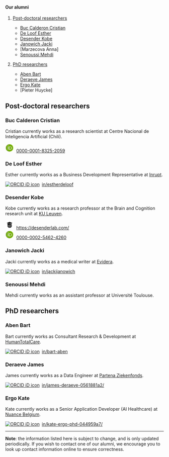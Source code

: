 #### Our alumni

1. [Post-doctoral researchers](#post-doctoral-researchers)
    - [Buc Calderon Cristian](#buc-calderon-cristian)
    - [De Loof Esther](#de-loof-esther)
    - [Desender Kobe](#desender-kobe)
    - [Janowich Jacki](#janowich-jacki)
    - [Marzecova Anna] 
    - [Senoussi Mehdi](#senoussi-mehdi)

2. [PhD researchers](#phd-researchers)
    - [Aben Bart](#aben-bart)
    - [Deraeve James](#deraeve-james)
    - [Ergo Kate](#ergo-kate)
    - [Pieter Huycke]

## Post-doctoral researchers

### Buc Calderon Cristian

Cristian currently works as a research scientist at Centre Nacional de Inteligencia Artificial (Chili).

<div itemscope itemtype="https://schema.org/Person"><a itemprop="sameAs" content="https://orcid.org/0000-0001-8325-2059" href="https://orcid.org/0000-0001-8325-2059" target="orcid.widget" rel="me noopener noreferrer" style="vertical-align:top;"><img src="/images/orcid_32x32.jpg" style="width:2em;margin-right:.5em;" alt="ORCID iD icon">0000-0001-8325-2059</a></div>

### De Loof Esther

Esther currently works as a Business Development Representative at [Inrupt](https://inrupt.com/about).

<div itemscope itemtype="https://schema.org/Person"><a itemprop="sameAs" content="https://be.linkedin.com/in/estherdeloof" href="https://be.linkedin.com/in/estherdeloof" target="orcid.widget" rel="me noopener noreferrer" style="vertical-align:top;"><img src="https://img.icons8.com/android/24/000000/linkedin.png" style="width:2em;margin-right:.5em;" alt="ORCID iD icon">in/estherdeloof</a></div>

### Desender Kobe

Kobe currently works as a research professor at the Brain and Cognition research unit at [KU Leuven](https://www.kuleuven.be/wieiswie/en/person/00136938). 

<div itemscope itemtype="https://schema.org/Person"><a itemprop="sameAs" content="https://desenderlab.com/" href="https://desenderlab.com/" target="orcid.widget" rel="me noopener noreferrer" style="vertical-align:top;"><img src="/images/website_32x32.jpg" style="width:2em;margin-right:.5em;" alt="ORCID iD icon">https://desenderlab.com/</a></div>

<div itemscope itemtype="https://schema.org/Person"><a itemprop="sameAs" content="https://orcid.org/0000-0002-5462-4260" href="https://orcid.org/0000-0002-5462-4260" target="orcid.widget" rel="me noopener noreferrer" style="vertical-align:top;"><img src="/images/orcid_32x32.jpg" style="width:2em;margin-right:.5em;" alt="ORCID iD icon">0000-0002-5462-4260</a></div>

### Janowich Jacki

Jacki currently works as a medical writer at [Evidera](https://www.evidera.com/who-we-are/about-us/).

<div itemscope itemtype="https://schema.org/Person"><a itemprop="sameAs" content="https://be.linkedin.com/in/jackijanowich" href="https://be.linkedin.com/in/jackijanowich" target="orcid.widget" rel="me noopener noreferrer" style="vertical-align:top;"><img src="https://img.icons8.com/android/24/000000/linkedin.png" style="width:2em;margin-right:.5em;" alt="ORCID iD icon">in/jackijanowich</a></div>

### Senoussi Mehdi

Mehdi currently works as an assistant professor at Université Toulouse.

## PhD researchers

### Aben Bart   

Bart currently works as Consultant Research & Development at [HumanTotalCare](https://www.humantotalcare.nl/).

<div itemscope itemtype="https://schema.org/Person"><a itemprop="sameAs" content="https://nl.linkedin.com/in/bart-aben" href="https://nl.linkedin.com/in/bart-aben" target="orcid.widget" rel="me noopener noreferrer" style="vertical-align:top;"><img src="https://img.icons8.com/android/24/000000/linkedin.png" style="width:2em;margin-right:.5em;" alt="ORCID iD icon">in/bart-aben</a></div>

### Deraeve James

James currently works as a Data Engineer at [Partena Ziekenfonds](https://www.helan.be/nl/).

<div itemscope itemtype="https://schema.org/Person"><a itemprop="sameAs" content="https://www.linkedin.com/in/james-deraeve-0561881a2/" href="https://www.linkedin.com/in/james-deraeve-0561881a2/" target="orcid.widget" rel="me noopener noreferrer" style="vertical-align:top;"><img src="https://img.icons8.com/android/24/000000/linkedin.png" style="width:2em;margin-right:.5em;" alt="ORCID iD icon">in/james-deraeve-0561881a2/</a></div>

###  Ergo Kate

Kate currently works as a Senior Application Developer (AI Healthcare) at [Nuance Belgium](https://www.nuance.com/nl-be/index.html).

<div itemscope itemtype="https://schema.org/Person"><a itemprop="sameAs" content="https://www.linkedin.com/in/kate-ergo-phd-044959a7/" href="https://www.linkedin.com/in/kate-ergo-phd-044959a7/" target="orcid.widget" rel="me noopener noreferrer" style="vertical-align:top;"><img src="https://img.icons8.com/android/24/000000/linkedin.png" style="width:2em;margin-right:.5em;" alt="ORCID iD icon">in/kate-ergo-phd-044959a7/</a></div>

<hr class="dashed">
 
**Note**: the information listed here is subject to change, and is only updated periodically. If you wish to contact one of our alumni, we encourage you to look up contact information online to ensure correctness. 
